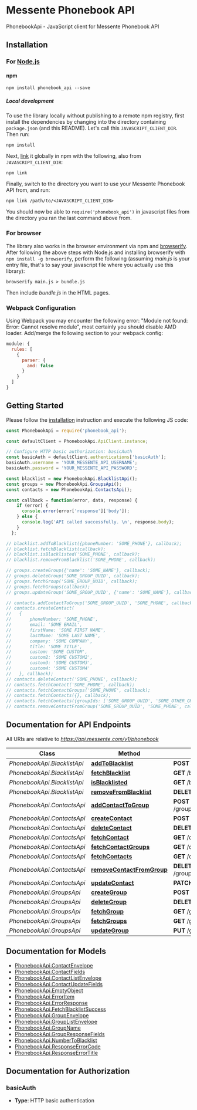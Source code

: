 # Messente Phonebook API

PhonebookApi - JavaScript client for Messente Phonebook API

## Installation

### For [Node.js](https://nodejs.org/)

#### npm

```shell
npm install phonebook_api --save
```

##### Local development

To use the library locally without publishing to a remote npm registry, first install the dependencies by changing
into the directory containing `package.json` (and this README). Let's call this `JAVASCRIPT_CLIENT_DIR`. Then run:

```shell
npm install
```

Next, [link](https://docs.npmjs.com/cli/link) it globally in npm with the following, also from `JAVASCRIPT_CLIENT_DIR`:

```shell
npm link
```

Finally, switch to the directory you want to use your Messente Phonebook API from, and run:

```shell
npm link /path/to/<JAVASCRIPT_CLIENT_DIR>
```

You should now be able to `require('phonebook_api')` in javascript files from the directory you ran the last
command above from.

### For browser

The library also works in the browser environment via npm and [browserify](http://browserify.org/). After following
the above steps with Node.js and installing browserify with `npm install -g browserify`,
perform the following (assuming *main.js* is your entry file, that's to say your javascript file where you actually
use this library):

```shell
browserify main.js > bundle.js
```

Then include *bundle.js* in the HTML pages.

### Webpack Configuration

Using Webpack you may encounter the following error: "Module not found: Error:
Cannot resolve module", most certainly you should disable AMD loader. Add/merge
the following section to your webpack config:

```javascript
module: {
  rules: [
    {
      parser: {
        amd: false
      }
    }
  ]
}
```

## Getting Started

Please follow the [installation](#installation) instruction and execute the following JS code:

```javascript
const PhonebookApi = require('phonebook_api');

const defaultClient = PhonebookApi.ApiClient.instance;

// Configure HTTP basic authorization: basicAuth
const basicAuth = defaultClient.authentications['basicAuth'];
basicAuth.username = 'YOUR_MESSENTE_API_USERNAME';
basicAuth.password = 'YOUR_MESSENTE_API_PASSWORD';

const blacklist = new PhonebookApi.BlacklistApi();
const groups = new PhonebookApi.GroupsApi();
const contacts = new PhonebookApi.ContactsApi();

const callback = function(error, data, response) {
    if (error) {
      console.error(error['response']['body']);
    } else {
      console.log('API called successfully. \n', response.body);
    }
  };

// blacklist.addToBlacklist({phoneNumber: 'SOME_PHONE'}, callback);
// blacklist.fetchBlacklist(callback);
// blacklist.isBlacklisted('SOME_PHONE', callback);
// blacklist.removeFromBlacklist('SOME_PHONE', callback);

// groups.createGroup({'name': 'SOME_NAME'}, callback);
// groups.deleteGroup('SOME_GROUP_UUID', callback);
// groups.fetchGroup('SOME_GROUP_UUID', callback);
// groups.fetchGroups(callback);
// groups.updateGroup('SOME_GROUP_UUID', {'name': 'SOME_NAME'}, callback);

// contacts.addContactToGroup('SOME_GROUP_UUID', 'SOME_PHONE', callback);
// contacts.createContact(
//   {
//       phoneNumber: 'SOME_PHONE',
//       email: 'SOME EMAIL',
//       firstName: 'SOME FIRST NAME',
//       lastName: 'SOME LAST NAME',
//       company: 'SOME COMPANY',
//       title: 'SOME TITLE',
//       custom: 'SOME CUSTOM',
//       custom2: 'SOME CUSTOM2',
//       custom3: 'SOME CUSTOM3',
//       custom4: 'SOME CUSTOM4'
//   }, callback);
// contacts.deleteContact('SOME_PHONE', callback);
// contacts.fetchContact('SOME_PHONE', callback);
// contacts.fetchContactGroups('SOME_PHONE', callback);
// contacts.fetchContacts({}, callback);
// contacts.fetchContacts({groupIds: ['SOME_GROUP_UUID', 'SOME_OTHER_GROUP_UUID']}, callback);
// contacts.removeContactFromGroup('SOME_GROUP_UUID', 'SOME_PHONE', callback);
```

## Documentation for API Endpoints

All URIs are relative to *https://api.messente.com/v1/phonebook*

Class | Method | HTTP request | Description
------------ | ------------- | ------------- | -------------
*PhonebookApi.BlacklistApi* | [**addToBlacklist**](docs/BlacklistApi.md#addToBlacklist) | **POST** /blacklist |
*PhonebookApi.BlacklistApi* | [**fetchBlacklist**](docs/BlacklistApi.md#fetchBlacklist) | **GET** /blacklist |
*PhonebookApi.BlacklistApi* | [**isBlacklisted**](docs/BlacklistApi.md#isBlacklisted) | **GET** /blacklist/{phone} |
*PhonebookApi.BlacklistApi* | [**removeFromBlacklist**](docs/BlacklistApi.md#removeFromBlacklist) | **DELETE** /blacklist/{phone} |
*PhonebookApi.ContactsApi* | [**addContactToGroup**](docs/ContactsApi.md#addContactToGroup) | **POST** /groups/{groupId}/contacts/{phone} |
*PhonebookApi.ContactsApi* | [**createContact**](docs/ContactsApi.md#createContact) | **POST** /contacts |
*PhonebookApi.ContactsApi* | [**deleteContact**](docs/ContactsApi.md#deleteContact) | **DELETE** /contacts/{phone} |
*PhonebookApi.ContactsApi* | [**fetchContact**](docs/ContactsApi.md#fetchContact) | **GET** /contacts/{phone} |
*PhonebookApi.ContactsApi* | [**fetchContactGroups**](docs/ContactsApi.md#fetchContactGroups) | **GET** /contacts/{phone}/groups |
*PhonebookApi.ContactsApi* | [**fetchContacts**](docs/ContactsApi.md#fetchContacts) | **GET** /contacts |
*PhonebookApi.ContactsApi* | [**removeContactFromGroup**](docs/ContactsApi.md#removeContactFromGroup) | **DELETE** /groups/{groupId}/contacts/{phone} |
*PhonebookApi.ContactsApi* | [**updateContact**](docs/ContactsApi.md#updateContact) | **PATCH** /contacts/{phone} |
*PhonebookApi.GroupsApi* | [**createGroup**](docs/GroupsApi.md#createGroup) | **POST** /groups |
*PhonebookApi.GroupsApi* | [**deleteGroup**](docs/GroupsApi.md#deleteGroup) | **DELETE** /groups/{groupId} |
*PhonebookApi.GroupsApi* | [**fetchGroup**](docs/GroupsApi.md#fetchGroup) | **GET** /groups/{groupId} |
*PhonebookApi.GroupsApi* | [**fetchGroups**](docs/GroupsApi.md#fetchGroups) | **GET** /groups |
*PhonebookApi.GroupsApi* | [**updateGroup**](docs/GroupsApi.md#updateGroup) | **PUT** /groups/{groupId} |


## Documentation for Models

 - [PhonebookApi.ContactEnvelope](docs/ContactEnvelope.md)
 - [PhonebookApi.ContactFields](docs/ContactFields.md)
 - [PhonebookApi.ContactListEnvelope](docs/ContactListEnvelope.md)
 - [PhonebookApi.ContactUpdateFields](docs/ContactUpdateFields.md)
 - [PhonebookApi.EmptyObject](docs/EmptyObject.md)
 - [PhonebookApi.ErrorItem](docs/ErrorItem.md)
 - [PhonebookApi.ErrorResponse](docs/ErrorResponse.md)
 - [PhonebookApi.FetchBlacklistSuccess](docs/FetchBlacklistSuccess.md)
 - [PhonebookApi.GroupEnvelope](docs/GroupEnvelope.md)
 - [PhonebookApi.GroupListEnvelope](docs/GroupListEnvelope.md)
 - [PhonebookApi.GroupName](docs/GroupName.md)
 - [PhonebookApi.GroupResponseFields](docs/GroupResponseFields.md)
 - [PhonebookApi.NumberToBlacklist](docs/NumberToBlacklist.md)
 - [PhonebookApi.ResponseErrorCode](docs/ResponseErrorCode.md)
 - [PhonebookApi.ResponseErrorTitle](docs/ResponseErrorTitle.md)


## Documentation for Authorization


### basicAuth

- **Type**: HTTP basic authentication
